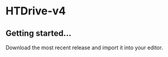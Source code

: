 # HTDrive-v4

## Getting started...
Download the most recent release and import it into your editor.
